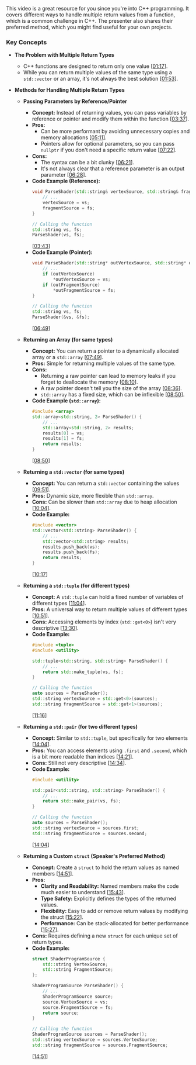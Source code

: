 This video is a great resource for you since you're into C++ programming. It covers different ways to handle multiple return values from a function, which is a common challenge in C++. The presenter also shares their preferred method, which you might find useful for your own projects.

### Key Concepts

  * **The Problem with Multiple Return Types**

      * C++ functions are designed to return only one value \[[01:17](http://www.youtube.com/watch?v=3cm0VckC8q0&t=77)\].
      * While you can return multiple values of the same type using a `std::vector` or an array, it's not always the best solution \[[01:53](http://www.youtube.com/watch?v=3cm0VckC8q0&t=113)\].

  * **Methods for Handling Multiple Return Types**

      * **Passing Parameters by Reference/Pointer**

          * **Concept:** Instead of returning values, you can pass variables by reference or pointer and modify them within the function \[[03:37](http://www.youtube.com/watch?v=3cm0VckC8q0&t=217)\].
          * **Pros:**
              * Can be more performant by avoiding unnecessary copies and memory allocations \[[05:11](http://www.youtube.com/watch?v=3cm0VckC8q0&t=311)\].
              * Pointers allow for optional parameters, so you can pass `nullptr` if you don't need a specific return value \[[07:22](http://www.youtube.com/watch?v=3cm0VckC8q0&t=442)\].
          * **Cons:**
              * The syntax can be a bit clunky \[[06:21](http://www.youtube.com/watch?v=3cm0VckC8q0&t=381)\].
              * It's not always clear that a reference parameter is an output parameter \[[06:28](http://www.youtube.com/watch?v=3cm0VckC8q0&t=388)\].
          * **Code Example (Reference):**
            ```cpp
            void ParseShader(std::string& vertexSource, std::string& fragmentSource) {
                // ...
                vertexSource = vs;
                fragmentSource = fs;
            }

            // Calling the function
            std::string vs, fs;
            ParseShader(vs, fs);
            ```
            \[[03:43](http://www.youtube.com/watch?v=3cm0VckC8q0&t=223)\]
          * **Code Example (Pointer):**
            ```cpp
            void ParseShader(std::string* outVertexSource, std::string* outFragmentSource) {
                // ...
                if (outVertexSource)
                    *outVertexSource = vs;
                if (outFragmentSource)
                    *outFragmentSource = fs;
            }

            // Calling the function
            std::string vs, fs;
            ParseShader(&vs, &fs);
            ```
            \[[06:49](http://www.youtube.com/watch?v=3cm0VckC8q0&t=409)\]

      * **Returning an Array (for same types)**

          * **Concept:** You can return a pointer to a dynamically allocated array or a `std::array` \[[07:49](http://www.youtube.com/watch?v=3cm0VckC8q0&t=469)\].
          * **Pros:** Simple for returning multiple values of the same type.
          * **Cons:**
              * Returning a raw pointer can lead to memory leaks if you forget to deallocate the memory \[[08:10](http://www.youtube.com/watch?v=3cm0VckC8q0&t=490)\].
              * A raw pointer doesn't tell you the size of the array \[[08:36](http://www.youtube.com/watch?v=3cm0VckC8q0&t=516)\].
              * `std::array` has a fixed size, which can be inflexible \[[08:50](http://www.youtube.com/watch?v=3cm0VckC8q0&t=530)\].
          * **Code Example (`std::array`):**
            ```cpp
            #include <array>
            std::array<std::string, 2> ParseShader() {
                // ...
                std::array<std::string, 2> results;
                results[0] = vs;
                results[1] = fs;
                return results;
            }
            ```
            \[[08:50](http://www.youtube.com/watch?v=3cm0VckC8q0&t=530)\]

      * **Returning a `std::vector` (for same types)**

          * **Concept:** You can return a `std::vector` containing the values \[[09:51](http://www.youtube.com/watch?v=3cm0VckC8q0&t=591)\].
          * **Pros:** Dynamic size, more flexible than `std::array`.
          * **Cons:** Can be slower than `std::array` due to heap allocation \[[10:04](http://www.youtube.com/watch?v=3cm0VckC8q0&t=604)\].
          * **Code Example:**
            ```cpp
            #include <vector>
            std::vector<std::string> ParseShader() {
                // ...
                std::vector<std::string> results;
                results.push_back(vs);
                results.push_back(fs);
                return results;
            }
            ```
            \[[10:17](http://www.youtube.com/watch?v=3cm0VckC8q0&t=617)\]

      * **Returning a `std::tuple` (for different types)**

          * **Concept:** A `std::tuple` can hold a fixed number of variables of different types \[[11:04](http://www.youtube.com/watch?v=3cm0VckC8q0&t=664)\].
          * **Pros:** A universal way to return multiple values of different types \[[10:51](http://www.youtube.com/watch?v=3cm0VckC8q0&t=651)\].
          * **Cons:** Accessing elements by index (`std::get<0>`) isn't very descriptive \[[13:30](http://www.youtube.com/watch?v=3cm0VckC8q0&t=810)\].
          * **Code Example:**
            ```cpp
            #include <tuple>
            #include <utility>

            std::tuple<std::string, std::string> ParseShader() {
                // ...
                return std::make_tuple(vs, fs);
            }

            // Calling the function
            auto sources = ParseShader();
            std::string vertexSource = std::get<0>(sources);
            std::string fragmentSource = std::get<1>(sources);
            ```
            \[[11:16](http://www.youtube.com/watch?v=3cm0VckC8q0&t=676)\]

      * **Returning a `std::pair` (for two different types)**

          * **Concept:** Similar to `std::tuple`, but specifically for two elements \[[14:04](http://www.youtube.com/watch?v=3cm0VckC8q0&t=844)\].
          * **Pros:** You can access elements using `.first` and `.second`, which is a bit more readable than indices \[[14:21](http://www.youtube.com/watch?v=3cm0VckC8q0&t=861)\].
          * **Cons:** Still not very descriptive \[[14:34](http://www.youtube.com/watch?v=3cm0VckC8q0&t=874)\].
          * **Code Example:**
            ```cpp
            #include <utility>

            std::pair<std::string, std::string> ParseShader() {
                // ...
                return std::make_pair(vs, fs);
            }

            // Calling the function
            auto sources = ParseShader();
            std::string vertexSource = sources.first;
            std::string fragmentSource = sources.second;
            ```
            \[[14:04](http://www.youtube.com/watch?v=3cm0VckC8q0&t=844)\]

      * **Returning a Custom `struct` (Speaker's Preferred Method)**

          * **Concept:** Create a `struct` to hold the return values as named members \[[14:51](http://www.youtube.com/watch?v=3cm0VckC8q0&t=891)\].
          * **Pros:**
              * **Clarity and Readability:** Named members make the code much easier to understand \[[15:43](http://www.youtube.com/watch?v=3cm0VckC8q0&t=943)\].
              * **Type Safety:** Explicitly defines the types of the returned values.
              * **Flexibility:** Easy to add or remove return values by modifying the struct \[[15:22](http://www.youtube.com/watch?v=3cm0VckC8q0&t=922)\].
              * **Performance:** Can be stack-allocated for better performance \[[15:27](http://www.youtube.com/watch?v=3cm0VckC8q0&t=927)\].
          * **Cons:** Requires defining a new `struct` for each unique set of return types.
          * **Code Example:**
            ```cpp
            struct ShaderProgramSource {
                std::string VertexSource;
                std::string FragmentSource;
            };

            ShaderProgramSource ParseShader() {
                // ...
                ShaderProgramSource source;
                source.VertexSource = vs;
                source.FragmentSource = fs;
                return source;
            }

            // Calling the function
            ShaderProgramSource sources = ParseShader();
            std::string vertexSource = sources.VertexSource;
            std::string fragmentSource = sources.FragmentSource;
            ```
            \[[14:51](http://www.youtube.com/watch?v=3cm0VckC8q0&t=891)\]
